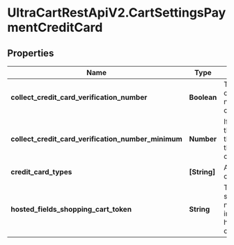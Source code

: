 # UltraCartRestApiV2.CartSettingsPaymentCreditCard

## Properties
Name | Type | Description | Notes
------------ | ------------- | ------------- | -------------
**collect_credit_card_verification_number** | **Boolean** | True if the credit card verification number should be collected | [optional] 
**collect_credit_card_verification_number_minimum** | **Number** | If this field is null or the total is greater than or equal to this value then collect the CVV2. | [optional] 
**credit_card_types** | **[String]** | Available credit card types | [optional] 
**hosted_fields_shopping_cart_token** | **String** | The shoppingCartToken needed for proper initialization of hosted fields collection | [optional] 


